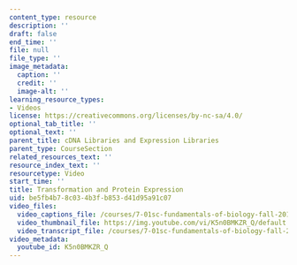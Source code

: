 ```yaml
---
content_type: resource
description: ''
draft: false
end_time: ''
file: null
file_type: ''
image_metadata:
  caption: ''
  credit: ''
  image-alt: ''
learning_resource_types:
- Videos
license: https://creativecommons.org/licenses/by-nc-sa/4.0/
optional_tab_title: ''
optional_text: ''
parent_title: cDNA Libraries and Expression Libraries
parent_type: CourseSection
related_resources_text: ''
resource_index_text: ''
resourcetype: Video
start_time: ''
title: Transformation and Protein Expression
uid: be5fb4b7-8c03-4b3f-b853-d41d95a91c07
video_files:
  video_captions_file: /courses/7-01sc-fundamentals-of-biology-fall-2011/6f894966509754d49f1412ccd5a6cc95_K5n0BMKZR_Q.vtt
  video_thumbnail_file: https://img.youtube.com/vi/K5n0BMKZR_Q/default.jpg
  video_transcript_file: /courses/7-01sc-fundamentals-of-biology-fall-2011/e981f4b805a9bef4d407ead68306f76e_K5n0BMKZR_Q.pdf
video_metadata:
  youtube_id: K5n0BMKZR_Q
---
```

